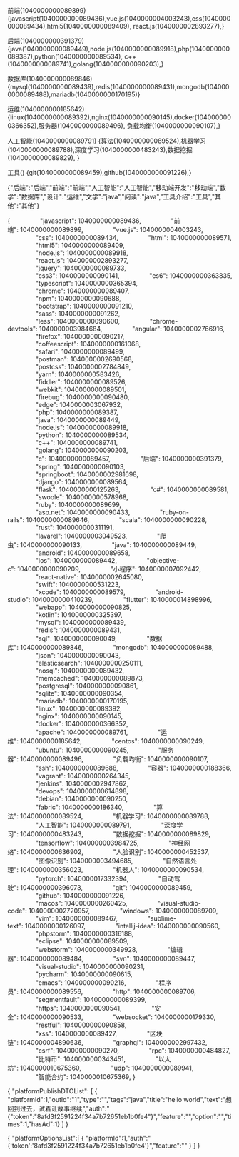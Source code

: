 前端(1040000000089899)
{javascript(1040000000089436),vue.js(1040000004003243),css(1040000000089434),html5(1040000000089409),
react.js(1040000002893277),}

后端(1040000000391379)
{java(1040000000089449),node.js(1040000000089918),php(1040000000089387),python(1040000000089534),
c++(1040000000089741),golang(1040000000090203),}

数据库(1040000000089846)
{mysql(1040000000089439),redis(1040000000089431),mongodb(1040000000089488),mariadb(1040000000170195)}

运维(1040000000185642)
{linux(1040000000089392),nginx(1040000000090145),docker(1040000000366352),服务器(1040000000089496),
负载均衡(1040000000090107),}

人工智能(1040000000089791)
{算法(1040000000089524),机器学习(1040000000089788),深度学习(1040000000483243),数据挖掘(1040000000089829),
}

工具()
{git(1040000000089459),github(1040000000091226),}

{"后端":"后端","前端":"前端","人工智能":"人工智能","移动端开发":"移动端","数学":"数据库","设计":"运维","文学":"java","阅读":"java","工具介绍":"工具","其他":"其他"}

{
                "javascript": 1040000000089436,
                "前端": 1040000000089899,
                "vue.js": 1040000004003243,
                "css": 1040000000089434,
                "html": 1040000000089571,
                "html5": 1040000000089409,
                "node.js": 1040000000089918,
                "react.js": 1040000002893277,
                "jquery": 1040000000089733,
                "css3": 1040000000090141,
                "es6": 1040000000363835,
                "typescript": 1040000000365394,
                "chrome": 1040000000089407,
                "npm": 1040000000090688,
                "bootstrap": 1040000000091210,
                "sass": 1040000000091262,
                "less": 1040000000090600,
                "chrome-devtools": 1040000003984684,
                "angular": 1040000002766916,
                "firefox": 1040000000090217,
                "coffeescript": 1040000000161068,
                "safari": 1040000000089499,
                "postman": 1040000002690568,
                "postcss": 1040000002784849,
                "yarn": 1040000000583426,
                "fiddler": 1040000000089526,
                "webkit": 1040000000089501,
                "firebug": 1040000000090480,
                "edge": 1040000003067932,
                "php": 1040000000089387,
                "java": 1040000000089449,
                "node.js": 1040000000089918,
                "python": 1040000000089534,
                "c++": 1040000000089741,
                "golang": 1040000000090203,
                "c": 1040000000089457,
                "后端": 1040000000391379,
                "spring": 1040000000090103,
                "springboot": 1040000002981698,
                "django": 1040000000089564,
                "flask": 1040000000125263,
                "c#": 1040000000089581,
                "swoole": 1040000000578968,
                "ruby": 1040000000089699,
                "asp.net": 1040000000090433,
                "ruby-on-rails": 1040000000089646,
                "scala": 1040000000090228,
                "rust": 1040000000311191,
                "lavarel": 1040000003049523,
                "爬虫": 1040000000090133,
                "java": 1040000000089449,
                "android": 1040000000089658,
                "ios": 1040000000089442,
                "objective-c": 1040000000090209,
                "小程序": 1040000007092442,
                "react-native": 1040000002645080,
                "swift": 1040000000531223,
                "xcode": 1040000000089579,
                "android-studio": 1040000000410239,
                "flutter": 1040000014898996,
                "webapp": 1040000000090825,
                "kotlin": 1040000000325397,
                "mysql": 1040000000089439,
                "redis": 1040000000089431,
                "sql": 1040000000090049,
                "数据库": 1040000000089846,
                "mongodb": 1040000000089488,
                "json": 1040000000090043,
                "elasticsearch": 1040000000250111,
                "nosql": 1040000000089432,
                "memcached": 1040000000089873,
                "postgresql": 1040000000090861,
                "sqlite": 1040000000090354,
                "mariadb": 1040000000170195,
                "linux": 1040000000089392,
                "nginx": 1040000000090145,
                "docker": 1040000000366352,
                "apache": 1040000000089761,
                "运维": 1040000000185642,
                "centos": 1040000000090249,
                "ubuntu": 1040000000090245,
                "服务器": 1040000000089496,
                "负载均衡": 1040000000090107,
                "ssh": 1040000000089688,
                "容器": 1040000000188366,
                "vagrant": 1040000000264345,
                "jenkins": 1040000002947862,
                "devops": 1040000000614898,
                "debian": 1040000000090250,
                "fabric": 1040000000186340,
                "算法": 1040000000089524,
                "机器学习": 1040000000089788,
                "人工智能": 1040000000089791,
                "深度学习": 1040000000483243,
                "数据挖掘": 1040000000089829,
                "tensorflow": 1040000003984725,
                "神经网络": 1040000000636902,
                "人脸识别": 1040000000452537,
                "图像识别": 1040000003494685,
                "自然语言处理": 1040000000356023,
                "机器人": 1040000000090534,
                "pytorch": 1040000017332394,
                "自动驾驶": 1040000000396073,
                "git": 1040000000089459,
                "github": 1040000000091226,
                "macos": 1040000000260425,
                "visual-studio-code": 1040000002720957,
                "windows": 1040000000089709,
                "vim": 1040000000089467,
                "sublime-text": 1040000000126097,
                "intellij-idea": 1040000000090560,
                "phpstorm": 1040000000316188,
                "eclipse": 1040000000089509,
                "webstorm": 1040000000349928,
                "编辑器": 1040000000089484,
                "svn": 1040000000089447,
                "visual-studio": 1040000000090231,
                "pycharm": 1040000000090615,
                "emacs": 1040000000090216,
                "程序员": 1040000000089556,
                "http": 1040000000089706,
                "segmentfault": 1040000000089399,
                "https": 1040000000090541,
                "安全": 1040000000090533,
                "websocket": 1040000000179330,
                "restful": 1040000000090858,
                "xss": 1040000000089427,
                "区块链": 1040000004890636,
                "graphql": 1040000002997432,
                "csrf": 1040000000090270,
                "rpc": 1040000000484827,
                "比特币": 1040000000343451,
                "以太坊": 1040000010675360,
                "udp": 1040000000089941,
                "智能合约": 1040000010675369,
}

{
 "platformPublishDTOList": [
         { "platformId":1,"outId":"1","type":"","tags":"java","title":"hello world","text":"想回到过去，试着让故事继续","auth":"{\"token\":\"8afd3f2591224f34a7b72651eb1b0fe4\"}","feature":"","option":"","times":1,"hasAd":1}
       ]
}

{
"platformOptionsList":[
{
"platformId":1,"auth":"{'token':'8afd3f2591224f34a7b72651eb1b0fe4'}","feature":""
}
]
}
